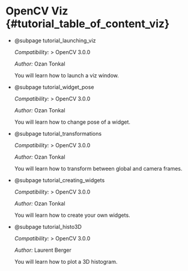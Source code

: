 OpenCV Viz {#tutorial_table_of_content_viz}
==========

-   @subpage tutorial_launching_viz

    *Compatibility:* \> OpenCV 3.0.0

    *Author:* Ozan Tonkal

    You will learn how to launch a viz window.

-   @subpage tutorial_widget_pose

    *Compatibility:* \> OpenCV 3.0.0

    *Author:* Ozan Tonkal

    You will learn how to change pose of a widget.

-   @subpage tutorial_transformations

    *Compatibility:* \> OpenCV 3.0.0

    *Author:* Ozan Tonkal

    You will learn how to transform between global and camera frames.

-   @subpage tutorial_creating_widgets

    *Compatibility:* \> OpenCV 3.0.0

    *Author:* Ozan Tonkal

    You will learn how to create your own widgets.

-   @subpage tutorial_histo3D

    *Compatibility:* \> OpenCV 3.0.0

    *Author:* Laurent Berger

    You will learn how to plot a 3D histogram.
